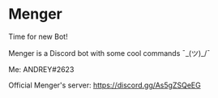 # Menger
Time for new Bot!

Menger is a Discord bot with some cool commands ¯\_(ツ)_/¯



Me: ANDREY#2623

Official Menger's server: https://discord.gg/As5gZSQeEG
